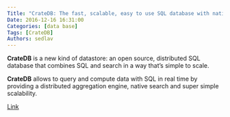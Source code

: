 ```yaml
---
Title: "CrateDB: The fast, scalable, easy to use SQL database with native full text search"
Date: 2016-12-16 16:31:00
Categories: [data base]
Tags: [CrateDB]
Authors: sedlav
---
```


**CrateDB** is a new kind of datastore: an open source, distributed SQL database that combines SQL and search in a way that’s simple to scale.

**CrateDB** allows to query and compute data with SQL in real time by providing a distributed aggregation engine, native search and super simple scalability.

[Link](https://crate.io/)
